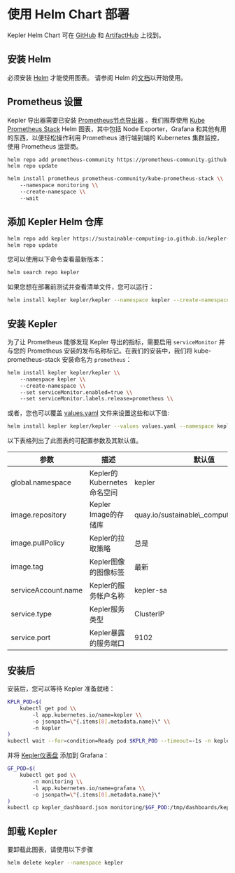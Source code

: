 # 使用 Helm Chart 部署

Kepler Helm Chart 可在 [GitHub](https://github.com/sustainable-computing-io/kepler-helm-chart/tree/main) 和 [ArtifactHub](https://artifacthub.io/packages/helm/kepler/kepler) 上找到。

## 安装 Helm

必须安装 [Helm](https://helm.sh) 才能使用图表。
请参阅 Helm 的[文档](https://helm.sh/docs/)以开始使用。

## Prometheus 设置

Kepler 导出器需要已安装 [Prometheus节点导出器](https://github.com/prometheus-community/helm-charts/tree/main/charts/prometheus-node-exporter) 。我们推荐使用 [Kube Prometheus Stack](https://github.com/prometheus-community/helm-charts/tree/main/charts/kube-prometheus-stack) Helm 图表，其中包括 Node Exporter，Grafana 和其他有用的东西，以便轻松操作利用 Prometheus 进行端到端的 Kubernetes 集群监控，使用 Prometheus 运营商。

```bash
helm repo add prometheus-community https://prometheus-community.github.io/helm-charts
helm repo update

helm install prometheus prometheus-community/kube-prometheus-stack \\
    --namespace monitoring \\
    --create-namespace \\
    --wait
```

## 添加 Kepler Helm 仓库

```bash
helm repo add kepler https://sustainable-computing-io.github.io/kepler-helm-chart
helm repo update
```

您可以使用以下命令查看最新版本：

```bash
helm search repo kepler
```

如果您想在部署前测试并查看清单文件，您可以运行：

```bash
helm install kepler kepler/kepler --namespace kepler --create-namespace --dry-run --devel
```

## 安装 Kepler

为了让 Prometheus 能够发现 Kepler 导出的指标，需要启用 `serviceMonitor` 并与您的 Prometheus 安装的发布名称标记。在我们的安装中，我们将 kube-prometheus-stack 安装命名为 `prometheus`：

```bash
helm install kepler kepler/kepler \\
    --namespace kepler \\
    --create-namespace \\
    --set serviceMonitor.enabled=true \\
    --set serviceMonitor.labels.release=prometheus \\
```

或者，您也可以覆盖 [values.yaml](https://github.com/sustainable-computing-io/kepler-helm-chart/blob/main/chart/kepler/values.yaml) 文件来设置这些和以下值:

```bash
helm install kepler kepler/kepler --values values.yaml --namespace kepler --create-namespace
```

以下表格列出了此图表的可配置参数及其默认值。

参数| 描述 | 默认值
---|---|---
global.namespace| Kepler的Kubernetes命名空间 |kepler
image.repository|Kepler Image的存储库| quay.io/sustainable\\_computing\\_io/kepler
image.pullPolicy|Kepler的拉取策略|总是
image.tag|Kepler图像的图像标签|最新
serviceAccount.name|Kepler的服务帐户名称|kepler-sa
service.type|Kepler服务类型|ClusterIP
service.port|Kepler暴露的服务端口|9102

## 安装后

安装后，您可以等待 Kepler 准备就绪：

```bash
KPLR_POD=$(
    kubectl get pod \\
        -l app.kubernetes.io/name=kepler \\
        -o jsonpath=\"{.items[0].metadata.name}\" \\
        -n kepler
)
kubectl wait --for=condition=Ready pod $KPLR_POD --timeout=-1s -n kepler
```

并将 [Kepler仪表盘](https://github.com/sustainable-computing-io/kepler/blob/main/grafana-dashboards/Kepler-Exporter.json) 添加到 Grafana：

```bash
GF_POD=$(
    kubectl get pod \\
        -n monitoring \\
        -l app.kubernetes.io/name=grafana \\
        -o jsonpath=\"{.items[0].metadata.name}\"
)
kubectl cp kepler_dashboard.json monitoring/$GF_POD:/tmp/dashboards/kepler_dashboard.json
```

## 卸载 Kepler
要卸载此图表，请使用以下步骤

```bash
helm delete kepler --namespace kepler
```
